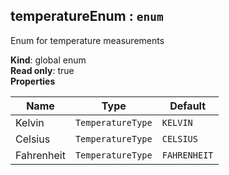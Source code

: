 <a name="temperatureEnum"></a>

## temperatureEnum : <code>enum</code>
Enum for temperature measurements

**Kind**: global enum  
**Read only**: true  
**Properties**

| Name | Type | Default |
| --- | --- | --- |
| Kelvin | <code>TemperatureType</code> | <code>KELVIN</code> | 
| Celsius | <code>TemperatureType</code> | <code>CELSIUS</code> | 
| Fahrenheit | <code>TemperatureType</code> | <code>FAHRENHEIT</code> | 

